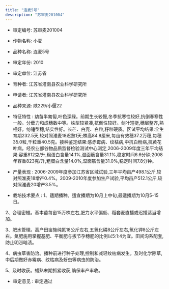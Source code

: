 ```yaml
---
title: "连麦5号"
description: "苏审麦201004"
---
```

* 审定编号:  苏审麦201004

*  作物名称:  小麦

*  品种名称:  连麦5号

*  审定年份:  2010

*  审定单位:  江苏省

* 育种者:  江苏省灌南县农业科学研究所

*  申请者:  江苏省灌南县农业科学研究所

*  品种来源:  陕229/小偃22

*  特征特性 : 
幼苗半匍匐,叶色深绿。前期生长较慢,冬季抗寒性较好,抗倒春寒性一般。分蘖力和成穗数中等。株型较紧凑,抗倒性较好。剑叶短挺,穗层整齐,熟相好。纺锤型穗,结实性好。长芒、白壳、白粒,籽粒硬质。区试平均结果:全生育期232.5天,较对照淮麦18迟熟1天;株高84.8厘米,每亩有效穗37.2万穗,每穗35.0粒,千粒重40.5克。接种鉴定结果:感赤霉病、纹枯病,中抗白粉病,抗黄花叶病。经农业部谷物品质监督检验测试中心测定,2006-2009年度三年平均结果:容重812克/升,粗蛋白含量14.1%,湿面筋含量31.1%,稳定时间6.6分钟;2008年容重823克/升,粗蛋白含量14.0%,湿面筋含量31.0%,稳定时间7.8分钟。
 
*  产量表现 : 
2006-2009年度参加江苏省区域试验,三年平均亩产498.1公斤,较对照淮麦18增产0.4%。2009-2010年度参加生产试验,平均亩产512.1公斤,较对照淮麦20增产3.5%。

*  栽培技术要点 : 
1、适期播种。适宜播期为10月上中旬,最适播期为10月5-15日。
2、合理密植。基本苗每亩15万株左右,肥力水平偏低、稻套麦直播或迟播适当增加。
3、肥水管理。高产田亩施纯氮18公斤左右,五氧化磷8公斤左右,氧化钾8公斤左右。氮肥施用掌握基肥、平衡肥与拔节孕穗肥的比例以5∶1∶4为宜。田间沟系配套,防止明涝暗渍。
4、病虫草害防治。播种前进行种子处理,控制和减轻纹枯病发生。及时化学除草,中后期做好赤霉病、纹枯病及蚜虫等病虫的防治。
5、及时收获。蜡熟末期抓紧收获,确保丰产丰收。


*  审定意见 : 
审定通过
